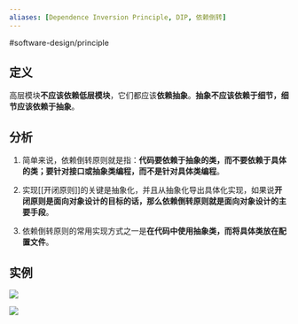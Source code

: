 ```yaml
---
aliases: [Dependence Inversion Principle, DIP, 依赖倒转]
---
```

#software-design/principle

## 定义

高层模块**不应该依赖低层模块**，它们都应该**依赖抽象**。**抽象不应该依赖于细节，细节应该依赖于抽象**。

## 分析

1.  简单来说，依赖倒转原则就是指：**代码要依赖于抽象的类，而不要依赖于具体的类；要针对接口或抽象类编程，而不是针对具体类编程**。
    
2.  实现[[开闭原则]]的关键是抽象化，并且从抽象化导出具体化实现，如果说**开闭原则是面向对象设计的目标的话，那么依赖倒转原则就是面向对象设计的主要手段**。
    
3.  依赖倒转原则的常用实现方式之一是**在代码中使用抽象类，而将具体类放在配置文件**。

## 实例

![](https://spricoder.oss-cn-shanghai.aliyuncs.com/2021-Software-System-Design/img/lec01/11.png)

![](https://spricoder.oss-cn-shanghai.aliyuncs.com/2021-Software-System-Design/img/lec01/12.png)
